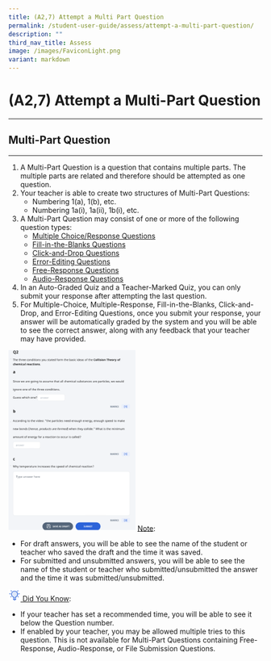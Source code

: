 ```yaml
---
title: (A2,7) Attempt a Multi Part Question
permalink: /student-user-guide/assess/attempt-a-multi-part-question/
description: ""
third_nav_title: Assess
image: /images/FaviconLight.png
variant: markdown
---
```

<h1 id="attempt-a-multi-part-question">(A2,7) Attempt a Multi-Part Question</h1><hr>
<h2 id="-multi-part-question-">Multi-Part Question</h2>
<hr>
<ol>
<li>A Multi-Part Question is a question that contains multiple parts. The multiple parts are related and therefore should be attempted as one question.</li>
<li>Your teacher is able to create two structures of Multi-Part Questions:<ul>
<li>Numbering 1(a), 1(b), etc.</li>
<li>Numbering 1a(i), 1a(ii), 1b(i), etc.</li>
</ul>
</li>
<li>A Multi-Part Question may consist of one or more of the following question types:<ul>
<li><a target="_blank" href="/student-user-guide/assess/attempt-a-multiple-choice-question/">Multiple Choice/Response Questions</a></li>
<li><a target="_blank" href="/student-user-guide/assess/attempt-a-fill-in-the-blanks-question/">Fill-in-the-Blanks Questions</a></li>
<li><a target="_blank" href="/student-user-guide/assess/attempt-a-click-and-drop-question/">Click-and-Drop Questions</a></li>
<li><a target="_blank" href="/student-user-guide/assess/attempt-an-error-editing-question/">Error-Editing Questions</a></li>
<li><a target="_blank" href="/student-user-guide/assess/attempt-a-free-response-question/">Free-Response Questions</a></li>
<li><a target="_blank" href="/student-user-guide/assess/attempt-an-audio-response-question/">Audio-Response Questions</a></li>
</ul>
</li>
<li>In an Auto-Graded Quiz and a Teacher-Marked Quiz, you can only submit your response after attempting the last question.</li>
<li>For Multiple-Choice, Multiple-Response, Fill-in-the-Blanks, Click-and-Drop, and Error-Editing Questions, once you submit your response, your answer will be automatically graded by the system and you will be able to see the correct answer, along with any feedback that your teacher may have provided.</li>
</ol>
<img alt="Attempt a Multi-Part Question" style="width: 50%;" src="/images/1Student/As-MPQ.png">
<u>Note</u>: 
<ul>
	<li>For draft answers, you will be able to see the name of the student or teacher who saved the draft and the time it was saved.</li>
<li>For submitted and unsubmitted answers, you will be able to see the name of the student or teacher who submitted/unsubmitted the answer and the time it was submitted/unsubmitted.</li>
</ul>
<p><u><img style="width:1.5rem; display: inline;" src="/images/Icons/Bulb32.svg"> Did You Know</u>:</p>
<ul>
<li>If your teacher has set a recommended time, you will be able to see it below the Question number.</li>
<li>If enabled by your teacher, you may be allowed multiple tries to this question. This is not available for Multi-Part Questions containing Free-Response, Audio-Response, or File Submission Questions.</li>
</ul>